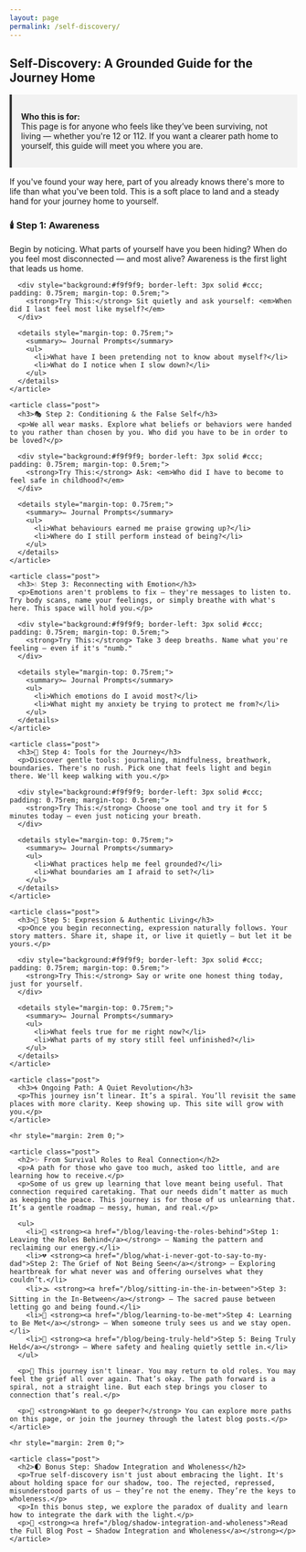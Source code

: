 ```yaml
---
layout: page
permalink: /self-discovery/
---
```


<main>
  <section class="blog-intro">
    <h2>Self-Discovery: A Grounded Guide for the Journey Home</h2>
    <div style="background: #f2f2f2; padding: 1rem; border-left: 4px solid #333; margin-bottom: 1rem;">
      <p><strong>Who this is for:</strong><br>
      This page is for anyone who feels like they’ve been surviving, not living — whether you're 12 or 112.  
      If you want a clearer path home to yourself, this guide will meet you where you are.</p>
    </div>
    <p>If you've found your way here, part of you already knows there's more to life than what you've been told. This is a soft place to land and a steady hand for your journey home to yourself.</p>
  </section>

  <section class="blog-list">
    <article class="post">
      <h3>🕯️ Step 1: Awareness</h3>
      <p>Begin by noticing. What parts of yourself have you been hiding? When do you feel most disconnected — and most alive? Awareness is the first light that leads us home.</p>

      <div style="background:#f9f9f9; border-left: 3px solid #ccc; padding: 0.75rem; margin-top: 0.5rem;">
        <strong>Try This:</strong> Sit quietly and ask yourself: <em>When did I last feel most like myself?</em>
      </div>

      <details style="margin-top: 0.75rem;">
        <summary>✏️ Journal Prompts</summary>
        <ul>
          <li>What have I been pretending not to know about myself?</li>
          <li>What do I notice when I slow down?</li>
        </ul>
      </details>
    </article>

    <article class="post">
      <h3>🎭 Step 2: Conditioning & the False Self</h3>
      <p>We all wear masks. Explore what beliefs or behaviors were handed to you rather than chosen by you. Who did you have to be in order to be loved?</p>

      <div style="background:#f9f9f9; border-left: 3px solid #ccc; padding: 0.75rem; margin-top: 0.5rem;">
        <strong>Try This:</strong> Ask: <em>Who did I have to become to feel safe in childhood?</em>
      </div>

      <details style="margin-top: 0.75rem;">
        <summary>✏️ Journal Prompts</summary>
        <ul>
          <li>What behaviours earned me praise growing up?</li>
          <li>Where do I still perform instead of being?</li>
        </ul>
      </details>
    </article>

    <article class="post">
      <h3>💧 Step 3: Reconnecting with Emotion</h3>
      <p>Emotions aren't problems to fix — they're messages to listen to. Try body scans, name your feelings, or simply breathe with what's here. This space will hold you.</p>

      <div style="background:#f9f9f9; border-left: 3px solid #ccc; padding: 0.75rem; margin-top: 0.5rem;">
        <strong>Try This:</strong> Take 3 deep breaths. Name what you're feeling — even if it's "numb."
      </div>

      <details style="margin-top: 0.75rem;">
        <summary>✏️ Journal Prompts</summary>
        <ul>
          <li>Which emotions do I avoid most?</li>
          <li>What might my anxiety be trying to protect me from?</li>
        </ul>
      </details>
    </article>

    <article class="post">
      <h3>🧰 Step 4: Tools for the Journey</h3>
      <p>Discover gentle tools: journaling, mindfulness, breathwork, boundaries. There's no rush. Pick one that feels light and begin there. We'll keep walking with you.</p>

      <div style="background:#f9f9f9; border-left: 3px solid #ccc; padding: 0.75rem; margin-top: 0.5rem;">
        <strong>Try This:</strong> Choose one tool and try it for 5 minutes today — even just noticing your breath.
      </div>

      <details style="margin-top: 0.75rem;">
        <summary>✏️ Journal Prompts</summary>
        <ul>
          <li>What practices help me feel grounded?</li>
          <li>What boundaries am I afraid to set?</li>
        </ul>
      </details>
    </article>

    <article class="post">
      <h3>🎤 Step 5: Expression & Authentic Living</h3>
      <p>Once you begin reconnecting, expression naturally follows. Your story matters. Share it, shape it, or live it quietly — but let it be yours.</p>

      <div style="background:#f9f9f9; border-left: 3px solid #ccc; padding: 0.75rem; margin-top: 0.5rem;">
        <strong>Try This:</strong> Say or write one honest thing today, just for yourself.
      </div>

      <details style="margin-top: 0.75rem;">
        <summary>✏️ Journal Prompts</summary>
        <ul>
          <li>What feels true for me right now?</li>
          <li>What parts of my story still feel unfinished?</li>
        </ul>
      </details>
    </article>

    <article class="post">
      <h3>🌀 Ongoing Path: A Quiet Revolution</h3>
      <p>This journey isn’t linear. It’s a spiral. You’ll revisit the same places with more clarity. Keep showing up. This site will grow with you.</p>
    </article>

    <hr style="margin: 2rem 0;">

    <article class="post">
      <h2>✨ From Survival Roles to Real Connection</h2>
      <p>A path for those who gave too much, asked too little, and are learning how to receive.</p>
      <p>Some of us grew up learning that love meant being useful. That connection required caretaking. That our needs didn’t matter as much as keeping the peace. This journey is for those of us unlearning that. It’s a gentle roadmap — messy, human, and real.</p>

      <ul>
        <li>🛑 <strong><a href="/blog/leaving-the-roles-behind">Step 1: Leaving the Roles Behind</a></strong> — Naming the pattern and reclaiming our energy.</li>
        <li>💔 <strong><a href="/blog/what-i-never-got-to-say-to-my-dad">Step 2: The Grief of Not Being Seen</a></strong> — Exploring heartbreak for what never was and offering ourselves what they couldn’t.</li>
        <li>🌫️ <strong><a href="/blog/sitting-in-the-in-between">Step 3: Sitting in the In-Between</a></strong> — The sacred pause between letting go and being found.</li>
        <li>🌱 <strong><a href="/blog/learning-to-be-met">Step 4: Learning to Be Met</a></strong> — When someone truly sees us and we stay open.</li>
        <li>🤝 <strong><a href="/blog/being-truly-held">Step 5: Being Truly Held</a></strong> — Where safety and healing quietly settle in.</li>
      </ul>

      <p>🔁 This journey isn't linear. You may return to old roles. You may feel the grief all over again. That’s okay. The path forward is a spiral, not a straight line. But each step brings you closer to connection that’s real.</p>

      <p>🧭 <strong>Want to go deeper?</strong> You can explore more paths on this page, or join the journey through the latest blog posts.</p>
    </article>

    <hr style="margin: 2rem 0;">

    <article class="post">
      <h2>🌓 Bonus Step: Shadow Integration and Wholeness</h2>
      <p>True self-discovery isn't just about embracing the light. It's about holding space for our shadow, too. The rejected, repressed, misunderstood parts of us — they’re not the enemy. They’re the keys to wholeness.</p>
      <p>In this bonus step, we explore the paradox of duality and learn how to integrate the dark with the light.</p>
      <p>🖤 <strong><a href="/blog/shadow-integration-and-wholeness">Read the Full Blog Post → Shadow Integration and Wholeness</a></strong></p>
    </article>
  </section>
</main>
